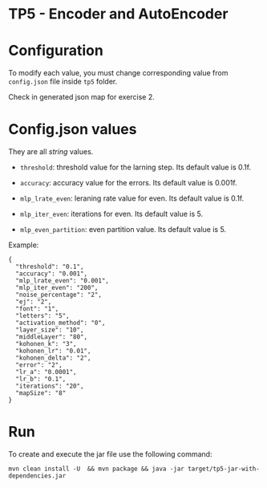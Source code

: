 # TP5 - Encoder and AutoEncoder

# Configuration

To modify each value, you must change corresponding value from `config.json` file inside `tp5` folder.

Check in generated json map for exercise 2.

# Config.json values

They are all *string* values.

- `threshold`: threshold value for the larning step. Its default value is 0.1f.

- `accuracy`: accuracy value for the errors. Its default value is 0.001f.

- `mlp_lrate_even`: leraning rate value for even. Its default value is 0.1f.

- `mlp_iter_even`: iterations for even. Its default value is 5.

- `mlp_even_partition`: even partition value. Its default value is 5.


Example: 

```
{
  "threshold": "0.1",
  "accuracy": "0.001",
  "mlp_lrate_even": "0.001",
  "mlp_iter_even": "200",
  "noise_percentage": "2",
  "ej": "2",
  "font": "1",
  "letters": "5",
  "activation_method": "0",
  "layer_size": "10",
  "middleLayer": "80",
  "kohonen_k": "3",
  "kohonen_lr": "0.01",
  "kohonen_delta": "2",
  "error": "2",
  "lr_a": "0.0001",
  "lr_b": "0.1",
  "iterations": "20",
  "mapSize": "8"
}
``` 

# Run

To create and execute the jar file use the following command:

```
mvn clean install -U  && mvn package && java -jar target/tp5-jar-with-dependencies.jar
```
